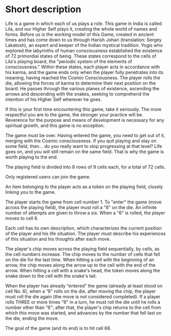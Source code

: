 # Short description

Life is a game in which each of us plays a role. This game in India is called Lila, and our Higher Self plays it, creating the whole world of names and forms. Before us is the working model of this Game, created in ancient times and has come down to us through Harish Johari (translation: Sergey Lakatosh), an expert and keeper of the Indian mystical tradition. Yogis who explored the labyrinths of human consciousness established the existence of 72 primordial states of being. These states correspond to the cells of Lila's playing board, the "periodic system of the elements of consciousness." Within these states, each player acts in accordance with his karma, and the game ends only when the player fully penetrates into its meaning, having reached the Cosmic Consciousness. The player rolls the die, allowing the forces of karma to determine their next position on the board. He passes through the various planes of existence, ascending the arrows and descending with the snakes, seeking to comprehend the intention of his Higher Self wherever he goes.

If this is your first time encountering this game, take it seriously. The more respectful you are to the game, the stronger your practice will be. Reverence for the purpose and means of development is necessary for any spiritual growth, and this game is no exception.

The game must be over. Having entered the game, you need to get out of it, merging with the Cosmic consciousness. If you quit playing and stay on some field, then… do you really want to stop progressing at that level? Life goes on, and you will still remain on the same field. That is why the game is worth playing to the end.

The playing field is divided into 8 rows of 9 cells each, for a total of 72 cells.

Only registered users can join the game.

An item belonging to the player acts as a token on the playing field, closely linking you to the game.

The player starts the game from cell number 1. To "enter" the game (move across the playing field), the player must roll a "6" on the die. An infinite number of attempts are given to throw a six. When a "6" is rolled, the player moves to cell 6.

Each cell has its own description, which characterizes the current position of the player and his life situation. The player must describe his experiences of this situation and his thoughts after each move.

The player's chip moves across the playing field sequentially, by cells, as the cell numbers increase. The chip moves to the number of cells that fell on the die for the last time. When hitting a cell with the beginning of an arrow, the chip moves along the arrow up to the cell with the end of the arrow. When hitting a cell with a snake's head, the token moves along the snake down to the cell with the snake's tail.

When the player has already “entered” the game (already at least stood on cell No. 6), when a “6” rolls on the die, after moving the chip, the player must roll the die again (the move is not considered completed). If a player rolls THREE or more times "6" in a turn, he must roll the die until he rolls a number other than "6"; after that, the player's chip returns to the cell from which this move was started, and advances by the number that fell last on the die, ending the move.

The goal of the game (and its end) is to hit cell 68.
